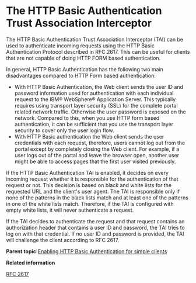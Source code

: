 # The HTTP Basic Authentication Trust Association Interceptor 

The HTTP Basic Authentication Trust Association Interceptor \(TAI\) can be used to authenticate incoming requests using the HTTP Basic Authentication Protocol described in RFC 2617. This can be useful for clients that are not capable of doing HTTP FORM based authentication.

In general, HTTP Basic Authentication has the following two main disadvantages compared to HTTP Form based authentication:

-   With HTTP Basic Authentication, the Web client sends the user ID and password information used for authentication with each individual request to the IBM® WebSphere® Application Server. This typically requires using transport layer security \(SSL\) for the complete portal related network traffic. Otherwise the user password is exposed on the network. Compared to this, when you use HTTP form based authentication, it can be sufficient that you use the transport layer security to cover only the user login flow.
-   With HTTP Basic authentication the Web client sends the user credentials with each request, therefore, users cannot log out from the portal except by completely closing the Web client. For example, if a user logs out of the portal and leave the browser open, another user might be able to access pages that the first user visited previously.

If the HTTP Basic Authentication TAI is enabled, it decides on every incoming request whether it is responsible for the authentication of that request or not. This decision is based on black and white lists for the requested URL and the client's user agent. The TAI is responsible only if none of the patterns in the black lists match and at least one of the patterns in one of the white lists match. Therefore, if the TAI is configured with empty white lists, it will never authenticate a request.

If the TAI decides to authenticate the request and that request contains an authorization header that contains a user ID and password, the TAI tries to log on with that credential. If no user ID and password is provided, the TAI will challenge the client according to RFC 2617.

**Parent topic:**[Enabling HTTP Basic Authentication for simple clients](../security/tait_nbl_hba4sc.md)

**Related information**  


[RFC 2617](https://www.ietf.org/rfc/rfc2617.txt)

